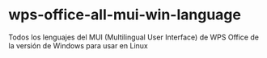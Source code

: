 # wps-office-all-mui-win-language
Todos los lenguajes del MUI (Multilingual User Interface) de WPS Office de la versión de Windows para usar en Linux
